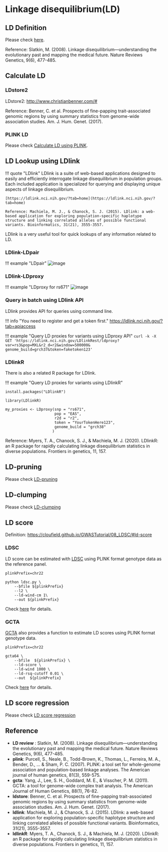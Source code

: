 
# Linkage disequilibrium(LD)

## LD Definition

Please check [here](https://cloufield.github.io/GWASTutorial/04_Data_QC/#ld-calculation).

Reference: Slatkin, M. (2008). Linkage disequilibrium—understanding the evolutionary past and mapping the medical future. Nature Reviews Genetics, 9(6), 477-485.

## Calculate LD

### LDstore2
LDstore2: http://www.christianbenner.com/#

Reference: Benner, C. et al. Prospects of fine-papping trait-associated genomic regions by using summary statistics from genome-wide association studies. Am. J. Hum. Genet. (2017).

### PLINK LD

Please check [Calculate LD using PLINK](https://cloufield.github.io/GWASTutorial/04_Data_QC/#ld-calculation).

## LD Lookup using LDlink

!!! quote "LDlink"
    LDlink is a suite of web-based applications designed to easily and efficiently interrogate linkage disequilibrium in population groups. Each included application is specialized for querying and displaying unique aspects of linkage disequilibrium.

    [https://ldlink.nci.nih.gov/?tab=home](https://ldlink.nci.nih.gov/?tab=home)

    Reference: Machiela, M. J., & Chanock, S. J. (2015). LDlink: a web-based application for exploring population-specific haplotype structure and linking correlated alleles of possible functional variants. Bioinformatics, 31(21), 3555-3557.

LDlink is a very useful tool for quick lookups of any information related to LD. 

### LDlink-LDpair
!!! example "LDpair"
    ![image](https://user-images.githubusercontent.com/40289485/218093225-91f3f59c-654f-4ba0-a869-2fb67aa91913.png)


### LDlink-LDproxy
!!! example "LDproxy for rs671"
    ![image](https://user-images.githubusercontent.com/40289485/218092256-f3750a19-307a-4559-9544-f0431c83d9bd.png)


### Query in batch using LDlink API

LDlink provides API for queries using command line. 

!!! info "You need to register and get a token first."
    https://ldlink.nci.nih.gov/?tab=apiaccess

!!! example "Query LD proxies for variants using LDproxy API"
    ```
    curl -k -X GET 'https://ldlink.nci.nih.gov/LDlinkRest/ldproxy?var=rs3&pop=MXL&r2_d=r2&window=500000&    genome_build=grch37&token=faketoken123'
    ```

### LDlinkR

There is also a related R package for LDlink. 

!!! example "Query LD proxies for variants using LDlinkR"
```
install.packages("LDlinkR")

library(LDlinkR)

my_proxies <- LDproxy(snp = "rs671", 
                      pop = "EAS", 
                      r2d = "r2", 
                      token = "YourTokenHere123",
                      genome_build = "grch38"
                     )
```

Reference: Myers, T. A., Chanock, S. J., & Machiela, M. J. (2020). LDlinkR: an R package for rapidly calculating linkage disequilibrium statistics in diverse populations. Frontiers in genetics, 11, 157.

## LD-pruning

Please check [LD-pruning](https://cloufield.github.io/GWASTutorial/04_Data_QC/#ld-pruning)

## LD-clumping

Please check [LD-clumping](https://cloufield.github.io/GWASTutorial/10_PRS/#ctpt-using-plink)

## LD score

Definition: https://cloufield.github.io/GWASTutorial/08_LDSC/#ld-score

### LDSC

LD score can be estimated with [LDSC](https://github.com/bulik/ldsc/wiki/LD-Score-Estimation-Tutorial) using PLINK format genotype data as the reference panel.
```
plinkPrefix=chr22

python ldsc.py \
	--bfile ${plinkPrefix}
	--l2 \
	--ld-wind-cm 1\
	--out ${plinkPrefix}
```

Check [here](https://github.com/bulik/ldsc/wiki/LD-Score-Estimation-Tutoria) for details.

### GCTA

[GCTA]() also provides a function to estimate LD scores using PLINK format genotype data.

```
plinkPrefix=chr22

gcta64 \
    --bfile  ${plinkPrefix} \
    --ld-score \
    --ld-wind 1000 \
    --ld-rsq-cutoff 0.01 \
    --out  ${plinkPrefix}
```

Check [here](https://yanglab.westlake.edu.cn/software/gcta/#ComputingLDscores) for details.

## LD score regression

Please check [LD score regression](https://cloufield.github.io/GWASTutorial/08_LDSC/)

## Reference

- **LD review** :  Slatkin, M. (2008). Linkage disequilibrium—understanding the evolutionary past and mapping the medical future. Nature Reviews Genetics, 9(6), 477-485.
- **plink**: Purcell, S., Neale, B., Todd-Brown, K., Thomas, L., Ferreira, M. A., Bender, D., ... & Sham, P. C. (2007). PLINK: a tool set for whole-genome association and population-based linkage analyses. The American journal of human genetics, 81(3), 559-575.
- **gcta**: Yang, J., Lee, S. H., Goddard, M. E., & Visscher, P. M. (2011). GCTA: a tool for genome-wide complex trait analysis. The American Journal of Human Genetics, 88(1), 76-82.
- **ldstore**: Benner, C. et al. Prospects of fine-papping trait-associated genomic regions by using summary statistics from genome-wide association studies. Am. J. Hum. Genet. (2017).
- **ldlink**: Machiela, M. J., & Chanock, S. J. (2015). LDlink: a web-based application for exploring population-specific haplotype structure and linking correlated alleles of possible functional variants. Bioinformatics, 31(21), 3555-3557.
- **ldlinkR**: Myers, T. A., Chanock, S. J., & Machiela, M. J. (2020). LDlinkR: an R package for rapidly calculating linkage disequilibrium statistics in diverse populations. Frontiers in genetics, 11, 157.
